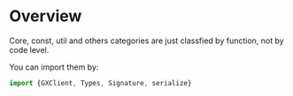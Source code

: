# Overview
Core, const, util and others categories are just classfied by function, not by code level.

You can import them by:
```javascript
import {GXClient, Types, Signature, serialize}
```